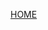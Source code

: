  <a href="file:///Users/Luis/Documents/HIP-2017-2018/Home#" class="w3-bar-item w3-button w3-padding-large">HOME</a>
